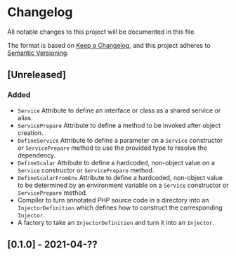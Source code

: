 # Changelog

All notable changes to this project will be documented in this file.

The format is based on [Keep a Changelog](https://keepachangelog.com/en/1.0.0/),
and this project adheres to [Semantic Versioning](https://semver.org/spec/v2.0.0.html).

## [Unreleased]

### Added

- `Service` Attribute to define an interface or class as a shared service or alias.
- `ServicePrepare` Attribute to define a method to be invoked after object creation.
- `DefineService` Attribute to define a parameter on a `Service` constructor or `ServicePrepare` method to use the
  provided type to resolve the dependency.
- `DefineScalar` Attribute to define a hardcoded, non-object value on a `Service` constructor or `ServicePrepare`
  method.
- `DefineScalarFromEnv` Attribute to define a hardcoded, non-object value to be determined by an environment variable
  on a `Service` constructor or `ServicePrepare` method.
- Compiler to turn annotated PHP source code in a directory into an `InjectorDefinition` which defines how to construct
  the corresponding `Injector`.
- A factory to take an `InjectorDefinition` and turn it into an `Injector`.

## [0.1.0] - 2021-04-??

